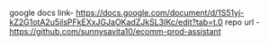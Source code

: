 google docs link- https://docs.google.com/document/d/1S51yj-kZ2G1otA2u5ilsPFkEXxJGJaOKadZJkSL3IKc/edit?tab=t.0
repo url - https://github.com/sunnysavita10/ecomm-prod-assistant

